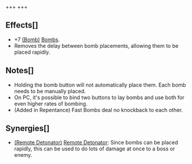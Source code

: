 +++
+++

Effects[]
---------


* +7 [(Bomb)](/wiki/Bomb "Bomb") [Bombs](/wiki/Bomb "Bomb").
* Removes the delay between bomb placements, allowing them to be placed rapidly.


Notes[]
-------


* Holding the bomb button will not automatically place them. Each bomb needs to be manually placed.
* On PC, it's possible to bind two buttons to lay bombs and use both for even higher rates of bombing.
* (Added in Repentance) Fast Bombs deal no knockback to each other.


Synergies[]
-----------


* [(Remote Detonator)](/wiki/Remote_Detonator "Remote Detonator") [Remote Detonator](/wiki/Remote_Detonator "Remote Detonator"): Since bombs can be placed rapidly, this can be used to do lots of damage at once to a boss or enemy.


